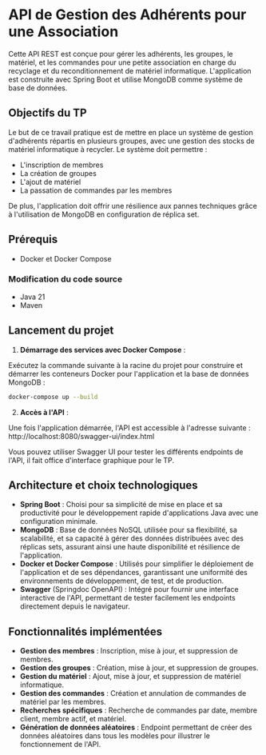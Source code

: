 # API de Gestion des Adhérents pour une Association
Cette API REST est conçue pour gérer les adhérents, les groupes, le matériel, et les commandes pour une petite association en charge du recyclage et du reconditionnement de matériel informatique. L'application est construite avec Spring Boot et utilise MongoDB comme système de base de données.

## Objectifs du TP
Le but de ce travail pratique est de mettre en place un système de gestion d'adhérents répartis en plusieurs groupes, avec une gestion des stocks de matériel informatique à recycler. Le système doit permettre :

- L'inscription de membres
- La création de groupes
- L'ajout de matériel
- La passation de commandes par les membres

De plus, l'application doit offrir une résilience aux pannes techniques grâce à l'utilisation de MongoDB en configuration de réplica set.

## Prérequis
- Docker et Docker Compose

### Modification du code source
- Java 21
- Maven

## Lancement du projet
1. **Démarrage des services avec Docker Compose** :

Exécutez la commande suivante à la racine du projet pour construire et démarrer les conteneurs Docker pour l'application et la base de données MongoDB :

```bash
docker-compose up --build
```

2. **Accès à l'API** :

Une fois l'application démarrée, l'API est accessible à l'adresse suivante : http://localhost:8080/swagger-ui/index.html

Vous pouvez utiliser Swagger UI pour tester les différents endpoints de l'API, il fait office d'interface graphique pour le TP.

## Architecture et choix technologiques
- **Spring Boot** : Choisi pour sa simplicité de mise en place et sa productivité pour le développement rapide d'applications Java avec une configuration minimale.
- **MongoDB** : Base de données NoSQL utilisée pour sa flexibilité, sa scalabilité, et sa capacité à gérer des données distribuées avec des réplicas sets, assurant ainsi une haute disponibilité et résilience de l'application.
- **Docker et Docker Compose** : Utilisés pour simplifier le déploiement de l'application et de ses dépendances, garantissant une uniformité des environnements de développement, de test, et de production.
- **Swagger** (Springdoc OpenAPI) : Intégré pour fournir une interface interactive de l'API, permettant de tester facilement les endpoints directement depuis le navigateur.


## Fonctionnalités implémentées
- **Gestion des membres** : Inscription, mise à jour, et suppression de membres.
- **Gestion des groupes** : Création, mise à jour, et suppression de groupes.
- **Gestion du matériel** : Ajout, mise à jour, et suppression de matériel informatique.
- **Gestion des commandes** : Création et annulation de commandes de matériel par les membres.
- **Recherches spécifiques** : Recherche de commandes par date, membre client, membre actif, et matériel.
- **Génération de données aléatoires** : Endpoint permettant de créer des données aléatoires dans tous les modèles pour illustrer le fonctionnement de l'API.